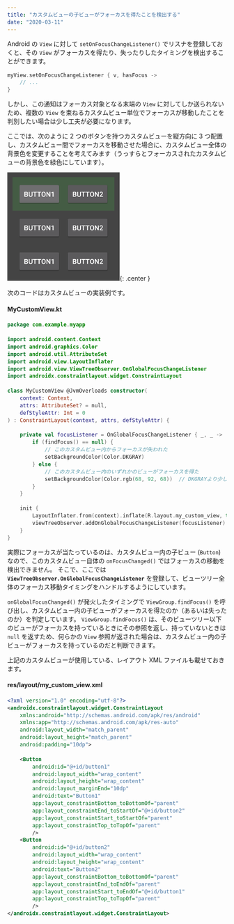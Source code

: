 ```yaml
---
title: "カスタムビューの子ビューがフォーカスを得たことを検出する"
date: "2020-03-11"
---
```


Android の `View` に対して `setOnFocusChangeListener()` でリスナを登録しておくと、その `View` がフォーカスを得たり、失ったりしたタイミングを検出することができます。

```kotlin
myView.setOnFocusChangeListener { v, hasFocus ->
    // ...
}
```

しかし、この通知はフォーカス対象となる末端の `View` に対してしか送られないため、複数の `View` を束ねるカスタムビュー単位でフォーカスが移動したことを判別したい場合は少し工夫が必要になります。

ここでは、次のように 2 つのボタンを持つカスタムビューを縦方向に 3 つ配置し、カスタムビュー間でフォーカスを移動させた場合に、カスタムビュー全体の背景色を変更することを考えてみます（うっすらとフォーカスされたカスタムビューの背景色を緑色にしています）。

![custom-view-focus-001.gif](custom-view-focus-001.gif){: .center }

次のコードはカスタムビューの実装例です。

#### MyCustomView.kt

```kotlin
package com.example.myapp

import android.content.Context
import android.graphics.Color
import android.util.AttributeSet
import android.view.LayoutInflater
import android.view.ViewTreeObserver.OnGlobalFocusChangeListener
import androidx.constraintlayout.widget.ConstraintLayout

class MyCustomView @JvmOverloads constructor(
    context: Context,
    attrs: AttributeSet? = null,
    defStyleAttr: Int = 0
) : ConstraintLayout(context, attrs, defStyleAttr) {

    private val focusListener = OnGlobalFocusChangeListener { _, _ ->
        if (findFocus() == null) {
            // このカスタムビュー内からフォーカスが失われた
            setBackgroundColor(Color.DKGRAY)
        } else {
            // このカスタムビュー内のいずれかのビューがフォーカスを得た
            setBackgroundColor(Color.rgb(68, 92, 68))  // DKGRAYより少し緑
        }
    }

    init {
        LayoutInflater.from(context).inflate(R.layout.my_custom_view, this)
        viewTreeObserver.addOnGlobalFocusChangeListener(focusListener)
    }
}
```

実際にフォーカスが当たっているのは、カスタムビュー内の子ビュー (`Button`) なので、このカスタムビュー自体の `onFocusChanged()` ではフォーカスの移動を検出できません。
そこで、ここでは **`ViewTreeObserver.OnGlobalFocusChangeListener`** を登録して、ビューツリー全体のフォーカス移動タイミングをハンドルするようにしています。

`onGlobalFocusChanged()` が発火したタイミングで `ViewGroup.findFocus()` を呼び出し、カスタムビュー内の子ビューがフォーカスを得たのか（あるいは失ったのか）を判定しています。
`ViewGroup.findFocus()` は、そのビューツリー以下のビューがフォーカスを持っているときにその参照を返し、持っていないときは `null` を返すため、何らかの `View` 参照が返された場合は、カスタムビュー内の子ビューがフォーカスを持っているのだと判断できます。

上記のカスタムビューが使用している、レイアウト XML ファイルも載せておきます。

#### res/layout/my_custom_view.xml

```xml
<?xml version="1.0" encoding="utf-8"?>
<androidx.constraintlayout.widget.ConstraintLayout
    xmlns:android="http://schemas.android.com/apk/res/android"
    xmlns:app="http://schemas.android.com/apk/res-auto"
    android:layout_width="match_parent"
    android:layout_height="match_parent"
    android:padding="10dp">

    <Button
        android:id="@+id/button1"
        android:layout_width="wrap_content"
        android:layout_height="wrap_content"
        android:layout_marginEnd="10dp"
        android:text="Button1"
        app:layout_constraintBottom_toBottomOf="parent"
        app:layout_constraintEnd_toStartOf="@+id/button2"
        app:layout_constraintStart_toStartOf="parent"
        app:layout_constraintTop_toTopOf="parent"
        />
    <Button
        android:id="@+id/button2"
        android:layout_width="wrap_content"
        android:layout_height="wrap_content"
        android:text="Button2"
        app:layout_constraintBottom_toBottomOf="parent"
        app:layout_constraintEnd_toEndOf="parent"
        app:layout_constraintStart_toEndOf="@+id/button1"
        app:layout_constraintTop_toTopOf="parent"
        />
</androidx.constraintlayout.widget.ConstraintLayout>
```

